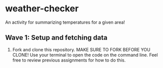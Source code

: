 # weather-checker

An activity for summarizing temperatures for a given area!

## Wave 1: Setup and fetching data
1. Fork and clone this repository. MAKE SURE TO FORK BEFORE YOU CLONE! Use your terminal to open the code on the command line. Feel free to review previous assignments for how to do this.